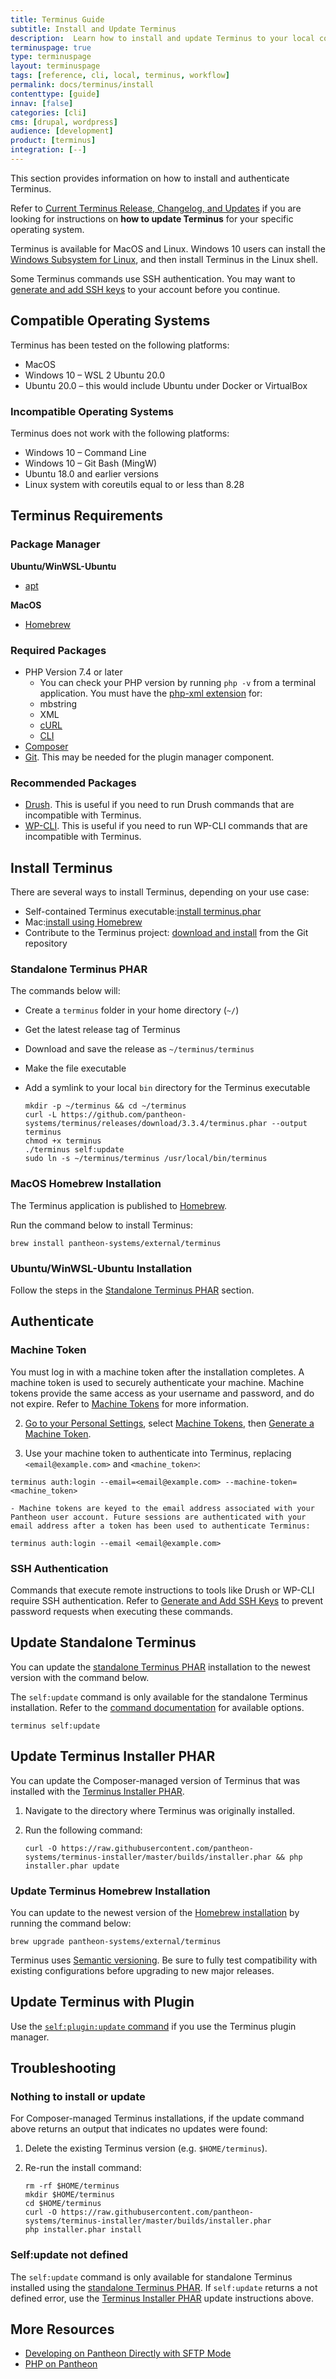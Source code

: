 ```yaml
---
title: Terminus Guide
subtitle: Install and Update Terminus
description:  Learn how to install and update Terminus to your local computer.
terminuspage: true
type: terminuspage
layout: terminuspage
tags: [reference, cli, local, terminus, workflow]
permalink: docs/terminus/install
contenttype: [guide]
innav: [false]
categories: [cli]
cms: [drupal, wordpress]
audience: [development]
product: [terminus]
integration: [--]
---
```


This section provides information on how to install and authenticate Terminus.

Refer to [Current Terminus Release, Changelog, and Updates](/terminus/updates) if you are looking for instructions on **how to update Terminus** for your specific operating system.

Terminus is available for MacOS and Linux. Windows 10 users can install the [Windows Subsystem for Linux](https://docs.microsoft.com/en-us/windows/wsl/install-win10), and then install Terminus in the Linux shell.

Some Terminus commands use SSH authentication. You may want to [generate and add SSH keys](/ssh-keys/) to your account before you continue.

## Compatible Operating Systems

Terminus has been tested on the following platforms:

- MacOS
- Windows 10 – WSL 2 Ubuntu 20.0
- Ubuntu 20.0 – this would include Ubuntu under Docker or VirtualBox

### Incompatible Operating Systems

Terminus does not work with the following platforms:

- Windows 10 – Command Line
- Windows 10 – Git Bash (MingW)
- Ubuntu 18.0 and earlier versions
- Linux system with coreutils equal to or less than 8.28

## Terminus Requirements

### Package Manager

**Ubuntu/WinWSL-Ubuntu**

- [apt](https://ubuntu.com/server/docs/package-management)

**MacOS**

- [Homebrew](https://brew.sh/)

### Required Packages

- PHP Version 7.4 or later
   - You can check your PHP version by running `php -v` from a terminal application. You must have the [php-xml extension](https://secure.php.net/manual/en/dom.setup.php) for:
    - mbstring
    - XML
    - [cURL](https://secure.php.net/manual/en/curl.setup.php)
    - [CLI](http://www.php-cli.com)
- [Composer](https://getcomposer.org/download/)
- [Git](https://help.github.com/articles/set-up-git/). This may be needed for the plugin manager component.

### Recommended Packages

- [Drush](https://www.drush.org/12.x/install/). This is useful if you need to run Drush commands that are incompatible with Terminus.
- [WP-CLI](http://wp-cli.org/). This is useful if you need to run WP-CLI commands that are incompatible with Terminus.

## Install Terminus

There are several ways to install Terminus, depending on your use case:

- Self-contained Terminus executable:[install terminus.phar](#standalone-terminus-phar)
- Mac:[install using Homebrew](#homebrew-installation)
- Contribute to the Terminus project: [download and install](https://github.com/pantheon-systems/terminus#installing-with-git) from the Git repository

### Standalone Terminus PHAR

The commands below will:

- Create a `terminus` folder in your home directory (`~/`)
- Get the latest release tag of Terminus
- Download and save the release as `~/terminus/terminus`
- Make the file executable
- Add a symlink to your local `bin` directory for the Terminus executable

    ```bash{promptUser: user}
  mkdir -p ~/terminus && cd ~/terminus
  curl -L https://github.com/pantheon-systems/terminus/releases/download/3.3.4/terminus.phar --output terminus
  chmod +x terminus
  ./terminus self:update
  sudo ln -s ~/terminus/terminus /usr/local/bin/terminus
  ```

### MacOS Homebrew Installation

The Terminus application is published to [Homebrew](https://brew.sh/).

Run the command below to install Terminus:

```bash{promptUser: user}
brew install pantheon-systems/external/terminus
```

### Ubuntu/WinWSL-Ubuntu Installation

Follow the steps in the [Standalone Terminus PHAR](/terminus/install#standalone-terminus-phar) section.

## Authenticate

### Machine Token

You must log in with a machine token after the installation completes. A machine token is used to securely authenticate your machine. Machine tokens provide the same access as your username and password, and do not expire. Refer to [Machine Tokens](/machine-tokens/) for more information.

2. [Go to your Personal Settings](/personal-settings), select [Machine Tokens](https://dashboard.pantheon.io/users/#account/tokens/), then [Generate a Machine Token](https://dashboard.pantheon.io/login?destination=%2Fuser#account/tokens/create/terminus/).

1. Use your machine token to authenticate into Terminus, replacing `<email@example.com>` and `<machine_token>`:

  ```bash{promptUser: user}
  terminus auth:login --email=<email@example.com> --machine-token=<machine_token>
  ```

    - Machine tokens are keyed to the email address associated with your Pantheon user account. Future sessions are authenticated with your email address after a token has been used to authenticate Terminus:

  ```bash{promptUser: user}
  terminus auth:login --email <email@example.com>
  ```

### SSH Authentication

Commands that execute remote instructions to tools like Drush or WP-CLI require SSH authentication. Refer to [Generate and Add SSH Keys](/ssh-keys/) to prevent password requests when executing these commands.

## Update Standalone Terminus

You can update the [standalone Terminus PHAR](/terminus/install#standalone-terminus-phar) installation to the newest version with the command below.

<Alert title="Warning" type="danger" >

The `self:update` command is only available for the standalone Terminus installation. Refer to the [command documentation](/terminus/commands/self-update) for available options.

</Alert>

```bash{promptUser: user}
terminus self:update
```

## Update Terminus Installer PHAR

You can update the Composer-managed version of Terminus that was installed with the [Terminus Installer PHAR](/terminus/install#terminus-installer-phar).

1. Navigate to the directory where Terminus was originally installed.

1. Run the following command:

    ```bash{promptUser: user}
    curl -O https://raw.githubusercontent.com/pantheon-systems/terminus-installer/master/builds/installer.phar && php installer.phar update
    ```

### Update Terminus Homebrew Installation

You can update to the newest version of the [Homebrew installation](/terminus/install#homebrew-installation) by running the command below:

```bash{promptUser: user}
brew upgrade pantheon-systems/external/terminus
```

<Alert title="Note" type="info">

Terminus uses [Semantic versioning](https://semver.org/). Be sure to fully test compatibility with existing configurations before upgrading to new major releases.

</Alert>

## Update Terminus with Plugin

Use the [`self:plugin:update` command](/terminus/commands/self-plugin-update) if you use the Terminus plugin manager.

## Troubleshooting

### Nothing to install or update

For Composer-managed Terminus installations, if the update command above returns an output that indicates no updates were found:

1. Delete the existing Terminus version (e.g. `$HOME/terminus`).

1. Re-run the install command:

    ```bash{promptUser: user}
    rm -rf $HOME/terminus
    mkdir $HOME/terminus
    cd $HOME/terminus
    curl -O https://raw.githubusercontent.com/pantheon-systems/terminus-installer/master/builds/installer.phar
    php installer.phar install
    ```

### Self:update not defined

The `self:update` command is only available for standalone Terminus installed using the [standalone Terminus PHAR](/terminus/install#standalone-terminus-phar). If `self:update` returns a not defined error, use the [Terminus Installer PHAR](#update-terminus-installer-phar) update instructions above.

## More Resources

- [Developing on Pantheon Directly with SFTP Mode](/guides/sftp)
- [PHP on Pantheon](/guides/php)
